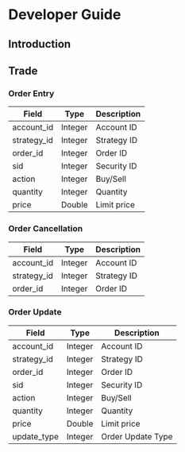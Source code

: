 # Developer Guide

## Introduction


## Trade


### Order Entry
|Field|Type|Description|
|---|---|---|
|account_id|Integer|Account ID|
|strategy_id|Integer|Strategy ID|
|order_id|Integer|Order ID|
|sid|Integer|Security ID|
|action|Integer|Buy/Sell|
|quantity|Integer|Quantity|
|price|Double|Limit price|

### Order Cancellation
|Field|Type|Description|
|---|---|---|
|account_id|Integer|Account ID|
|strategy_id|Integer|Strategy ID|
|order_id|Integer|Order ID|

### Order Update
|Field|Type|Description|
|---|---|---|
|account_id|Integer|Account ID|
|strategy_id|Integer|Strategy ID|
|order_id|Integer|Order ID|
|sid|Integer|Security ID|
|action|Integer|Buy/Sell|
|quantity|Integer|Quantity|
|price|Double|Limit price|
|update_type|Integer|Order Update Type|
<!--stackedit_data:
eyJoaXN0b3J5IjpbLTEyNzI1NzYxMTcsLTEyNTU5NzA1OTBdfQ
==
-->